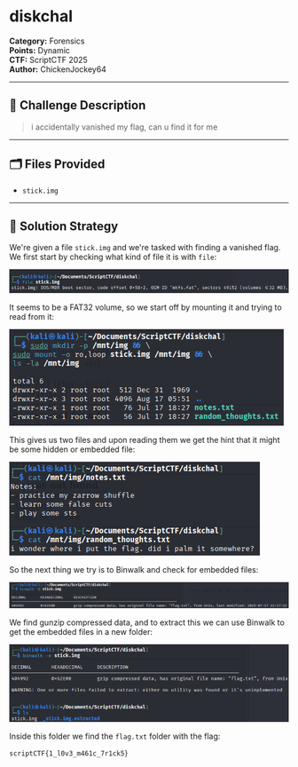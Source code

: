 # diskchal
**Category:** Forensics  
**Points:** Dynamic  
**CTF:** ScriptCTF 2025  
**Author:** ChickenJockey64

---

## 🧠 Challenge Description

> i accidentally vanished my flag, can u find it for me

---

## 🗂️ Files Provided

- `stick.img`

---

## 🧠 Solution Strategy

We're given a file `stick.img` and we're tasked with finding a vanished flag. We first start by checking what kind of file it is with `file`:

![](Images/image.png)

It seems to be a FAT32 volume, so we start off by mounting it and trying to read from it: 

![](Images/image-3.png)

This gives us two files and upon reading them we get the hint that it might be some hidden or embedded file:

![](Images/image-4.png)

So the next thing we try is to Binwalk and check for embedded files: 

![](Images/image-5.png)

We find gunzip compressed data, and to extract this we can use Binwalk to get the embedded files in a new folder:

![](Images/image-7.png)

Inside this folder we find the `flag.txt` folder with the flag: 

```bash
scriptCTF{1_l0v3_m461c_7r1ck5}
```

